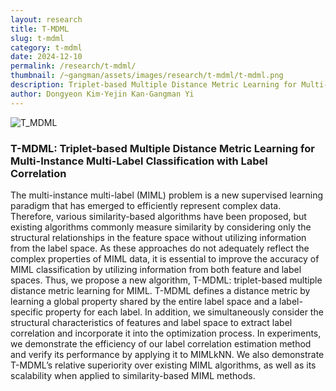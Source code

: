 ```yaml
---
layout: research
title: T-MDML
slug: t-mdml
category: t-mdml
date: 2024-12-10
permalink: /research/t-mdml/
thumbnail: /~gangman/assets/images/research/t-mdml/t-mdml.png
description: Triplet-based Multiple Distance Metric Learning for Multi-Instance Multi-Label Classification with Label Correlation
author: Dongyeon Kim·Yejin Kan·Gangman Yi
---
```


![T_MDML](/~gangman/assets/images/research/t-mdml/t-mdml.png)

### T-MDML: Triplet-based Multiple Distance Metric Learning for Multi-Instance Multi-Label Classification with Label Correlation

The multi-instance multi-label (MIML) problem is a new supervised learning paradigm that has emerged to efficiently represent complex data. Therefore, various similarity-based algorithms have been proposed, but existing algorithms commonly measure similarity by considering only the structural relationships in the feature space without utilizing information from the label space. As these approaches do not adequately reflect the complex properties of MIML data, it is essential to improve the accuracy of MIML classification by utilizing information from both feature and label spaces. Thus,
we propose a new algorithm, T-MDML: triplet-based multiple distance metric learning for MIML. T-MDML defines a distance metric by learning a global property shared by the entire label space and a label-specific property for each label. In addition, we simultaneously consider the structural characteristics of features and label space to extract label correlation and incorporate it into the optimization process. In experiments, we demonstrate the efficiency of our label correlation estimation method and verify its performance by applying it to MIMLkNN. We also demonstrate T-MDML’s relative superiority over existing MIML algorithms, as well as its scalability when applied to similarity-based MIML methods.
